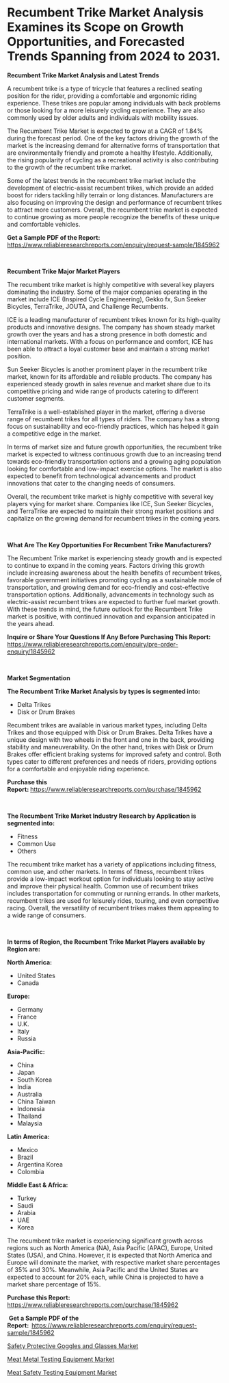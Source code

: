 <p><h1>Recumbent Trike Market Analysis Examines its Scope on Growth Opportunities, and Forecasted Trends Spanning from 2024 to 2031.</h1></p><p><strong>Recumbent Trike Market Analysis and Latest Trends</strong></p>
<p><p>A recumbent trike is a type of tricycle that features a reclined seating position for the rider, providing a comfortable and ergonomic riding experience. These trikes are popular among individuals with back problems or those looking for a more leisurely cycling experience. They are also commonly used by older adults and individuals with mobility issues.</p><p>The Recumbent Trike Market is expected to grow at a CAGR of 1.84% during the forecast period. One of the key factors driving the growth of the market is the increasing demand for alternative forms of transportation that are environmentally friendly and promote a healthy lifestyle. Additionally, the rising popularity of cycling as a recreational activity is also contributing to the growth of the recumbent trike market.</p><p>Some of the latest trends in the recumbent trike market include the development of electric-assist recumbent trikes, which provide an added boost for riders tackling hilly terrain or long distances. Manufacturers are also focusing on improving the design and performance of recumbent trikes to attract more customers. Overall, the recumbent trike market is expected to continue growing as more people recognize the benefits of these unique and comfortable vehicles.</p></p>
<p><strong>Get a Sample PDF of the Report:&nbsp;</strong> <a href="https://www.reliableresearchreports.com/enquiry/request-sample/1845962">https://www.reliableresearchreports.com/enquiry/request-sample/1845962</a></p>
<p>&nbsp;</p>
<p><strong>Recumbent Trike Major Market Players</strong></p>
<p><p>The recumbent trike market is highly competitive with several key players dominating the industry. Some of the major companies operating in the market include ICE (Inspired Cycle Engineering), Gekko fx, Sun Seeker Bicycles, TerraTrike, JOUTA, and Challenge Recumbents. </p><p>ICE is a leading manufacturer of recumbent trikes known for its high-quality products and innovative designs. The company has shown steady market growth over the years and has a strong presence in both domestic and international markets. With a focus on performance and comfort, ICE has been able to attract a loyal customer base and maintain a strong market position.</p><p>Sun Seeker Bicycles is another prominent player in the recumbent trike market, known for its affordable and reliable products. The company has experienced steady growth in sales revenue and market share due to its competitive pricing and wide range of products catering to different customer segments.</p><p>TerraTrike is a well-established player in the market, offering a diverse range of recumbent trikes for all types of riders. The company has a strong focus on sustainability and eco-friendly practices, which has helped it gain a competitive edge in the market.</p><p>In terms of market size and future growth opportunities, the recumbent trike market is expected to witness continuous growth due to an increasing trend towards eco-friendly transportation options and a growing aging population looking for comfortable and low-impact exercise options. The market is also expected to benefit from technological advancements and product innovations that cater to the changing needs of consumers.</p><p>Overall, the recumbent trike market is highly competitive with several key players vying for market share. Companies like ICE, Sun Seeker Bicycles, and TerraTrike are expected to maintain their strong market positions and capitalize on the growing demand for recumbent trikes in the coming years.</p></p>
<p>&nbsp;</p>
<p><strong>What Are The Key Opportunities For Recumbent Trike Manufacturers?</strong></p>
<p><p>The Recumbent Trike market is experiencing steady growth and is expected to continue to expand in the coming years. Factors driving this growth include increasing awareness about the health benefits of recumbent trikes, favorable government initiatives promoting cycling as a sustainable mode of transportation, and growing demand for eco-friendly and cost-effective transportation options. Additionally, advancements in technology such as electric-assist recumbent trikes are expected to further fuel market growth. With these trends in mind, the future outlook for the Recumbent Trike market is positive, with continued innovation and expansion anticipated in the years ahead.</p></p>
<p><strong>Inquire or Share Your Questions If Any Before Purchasing This Report:</strong> <a href="https://www.reliableresearchreports.com/enquiry/pre-order-enquiry/1845962">https://www.reliableresearchreports.com/enquiry/pre-order-enquiry/1845962</a></p>
<p>&nbsp;</p>
<p><strong>Market Segmentation</strong></p>
<p><strong>The Recumbent Trike Market Analysis by types is segmented into:</strong></p>
<p><ul><li>Delta Trikes</li><li>Disk or Drum Brakes</li></ul></p>
<p><p>Recumbent trikes are available in various market types, including Delta Trikes and those equipped with Disk or Drum Brakes. Delta Trikes have a unique design with two wheels in the front and one in the back, providing stability and maneuverability. On the other hand, trikes with Disk or Drum Brakes offer efficient braking systems for improved safety and control. Both types cater to different preferences and needs of riders, providing options for a comfortable and enjoyable riding experience.</p></p>
<p><strong>Purchase this Report:&nbsp;</strong><a href="https://www.reliableresearchreports.com/purchase/1845962">https://www.reliableresearchreports.com/purchase/1845962</a></p>
<p>&nbsp;</p>
<p><strong>The Recumbent Trike Market Industry Research by Application is segmented into:</strong></p>
<p><ul><li>Fitness</li><li>Common Use</li><li>Others</li></ul></p>
<p><p>The recumbent trike market has a variety of applications including fitness, common use, and other markets. In terms of fitness, recumbent trikes provide a low-impact workout option for individuals looking to stay active and improve their physical health. Common use of recumbent trikes includes transportation for commuting or running errands. In other markets, recumbent trikes are used for leisurely rides, touring, and even competitive racing. Overall, the versatility of recumbent trikes makes them appealing to a wide range of consumers.</p></p>
<p>&nbsp;</p>
<p><strong>In terms of Region, the Recumbent Trike Market Players available by Region are:</strong></p>
<p>
    <p> <strong> North America: </strong>
        <ul>
            <li>United States</li>
            <li>Canada</li>
        </ul>
        </p> 
    <p> <strong> Europe: </strong>
        <ul>
            <li>Germany</li>
            <li>France</li>
            <li>U.K.</li>
            <li>Italy</li>
            <li>Russia</li>
        </ul>
        </p> 
    <p> <strong> Asia-Pacific: </strong>
        <ul>
            <li>China</li>
            <li>Japan</li>
            <li>South Korea</li>
            <li>India</li>
            <li>Australia</li>
            <li>China Taiwan</li>
            <li>Indonesia</li>
            <li>Thailand</li>
            <li>Malaysia</li>
        </ul>
        </p> 
    <p> <strong> Latin America: </strong>
        <ul>
            <li>Mexico</li>
            <li>Brazil</li>
            <li>Argentina Korea</li>
            <li>Colombia</li>
        </ul>
        </p> 
    <p> <strong> Middle East & Africa: </strong>
        <ul>
            <li>Turkey</li>
            <li>Saudi</li>
            <li>Arabia</li>
            <li>UAE</li>
            <li>Korea</li>
        </ul>
    </p>
    </p>
<p><p>The recumbent trike market is experiencing significant growth across regions such as North America (NA), Asia Pacific (APAC), Europe, United States (USA), and China. However, it is expected that North America and Europe will dominate the market, with respective market share percentages of 35% and 30%. Meanwhile, Asia Pacific and the United States are expected to account for 20% each, while China is projected to have a market share percentage of 15%.</p></p>
<p><strong>Purchase this Report: </strong><a href="https://www.reliableresearchreports.com/purchase/1845962">https://www.reliableresearchreports.com/purchase/1845962</a></p>
<p>&nbsp;<strong>Get a Sample PDF of the Report:&nbsp;&nbsp;</strong><a href="https://www.reliableresearchreports.com/enquiry/request-sample/1845962">https://www.reliableresearchreports.com/enquiry/request-sample/1845962</a></p>
<p><strong></strong></p>
<p><p><a href="https://view.publitas.com/reportprime-1/safety-protective-goggles-and-glasses-market-size-growth-and-forecast-from-2023-2030/">Safety Protective Goggles and Glasses Market</a></p><p><a href="https://view.publitas.com/reportprime-1/meat-metal-testing-equipment-market-insights-market-players-and-forecast-till-2030/">Meat Metal Testing Equipment Market</a></p><p><a href="https://view.publitas.com/reportprime-1/meat-safety-testing-equipment-market-size-share-trends-analysis-report-by-application-regional-outlook-competitive-strategies-and-segment-forecasts-2023-2030/">Meat Safety Testing Equipment Market</a></p></p>